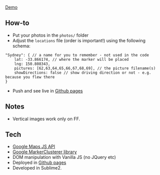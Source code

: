 [Demo](./out.gif)

## How-to
* Put your photos in the ```photos/``` folder
* Adjust the ```locations``` file (order is important!) using the following schema:
```
"Sydney": { // a name for you to remember - not used in the code
    lat: -33.866174, // where the marker will be placed
    lng: 150.808343,
    pictures: [62,63,64,65,66,67,68,69], // the picture filename(s)
    showDirections: false // show driving direction or not - e.g. because you flew there
}
```
* Push and see live in [Github pages](https://spygi.github.io/oceania-2017/)

## Notes
* Vertical images work only on FF.

## Tech
* [Google Maps JS API](https://developers.google.com/maps/documentation/javascript/)
* [Google MarkerClusterer library](https://github.com/googlemaps/v3-utility-library/tree/master/markerclusterer)
* DOM manipulation with Vanilla JS (no JQuery etc)
* Deployed in [Github pages](https://spygi.github.io/oceania-2017/)
* Developed in Sublime2.
